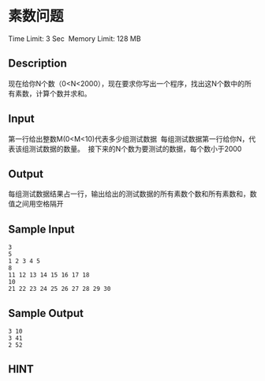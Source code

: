 # 素数问题
Time Limit: 3 Sec  Memory Limit: 128 MB


## Description
现在给你N个数（0<N<2000），现在要求你写出一个程序，找出这N个数中的所有素数，计算个数并求和。

## Input
第一行给出整数M(0<M<10)代表多少组测试数据
 每组测试数据第一行给你N，代表该组测试数据的数量。
 接下来的N个数为要测试的数据，每个数小于2000

## Output
每组测试数据结果占一行，输出给出的测试数据的所有素数个数和所有素数和，数值之间用空格隔开

## Sample Input
```
3
5
1 2 3 4 5
8
11 12 13 14 15 16 17 18
10
21 22 23 24 25 26 27 28 29 30
```
## Sample Output
```
3 10
3 41
2 52

```

## HINT
